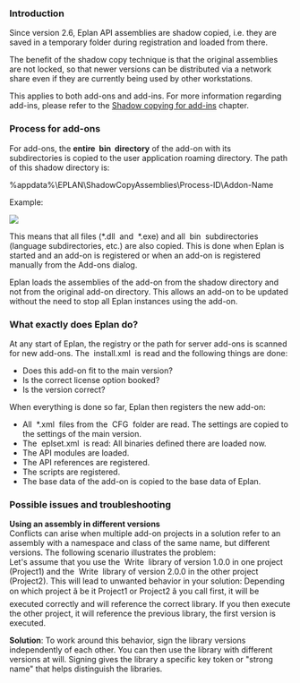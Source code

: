 ### Introduction

Since version 2.6, Eplan API assemblies are shadow copied, i.e. they are saved in a temporary folder during registration and loaded from there.

The benefit of the shadow copy technique is that the original assemblies are not locked, so that newer versions can be distributed via a network share even if they are currently being used by other workstations.

This applies to both add-ons and add-ins. For more information regarding add-ins, please refer to the [Shadow copying for add-ins](ShadowCopyingAPIAssemblies.html) chapter.

### Process for add-ons

For add-ons, the **entire  bin  directory** of the add-on with its subdirectories is copied to the user application roaming directory. The path of this shadow directory is:

%appdata%\EPLAN\ShadowCopyAssemblies\Process-ID\Addon-Name

Example:

![](images/shadow_copying_addons.png)

This means that all files (\*.dll  and  \*.exe) and all  bin  subdirectories (language subdirectories, etc.) are also copied. This is done when Eplan is started and an add-on is registered or when an add-on is registered manually from the Add-ons dialog.

Eplan loads the assemblies of the add-on from the shadow directory and not from the original add-on directory. This allows an add-on to be updated without the need to stop all Eplan instances using the add-on.

### What exactly does Eplan do?

At any start of Eplan, the registry or the path for server add-ons is scanned for new add-ons. The  install.xml  is read and the following things are done:

* Does this add-on fit to the main version?
* Is the correct license option booked?
* Is the version correct?

When everything is done so far, Eplan then registers the new add-on:

* All  \*.xml  files from the  CFG  folder are read. The settings are copied to the settings of the main version.
* The  eplset<applicationmodifer>.xml  is read: All binaries defined there are loaded now.
* The API modules are loaded.
* The API references are registered.
* The scripts are registered.
* The base data of the add-on is copied to the base data of Eplan.

### Possible issues and troubleshooting

**Using an assembly in different versions**  
Conflicts can arise when multiple add-on projects in a solution refer to an assembly with a namespace and class of the same name, but different versions. The following scenario illustrates the problem:  
Let's assume that you use the  Write  library of version 1.0.0 in one project (Project1) and the  Write  library of version 2.0.0 in the other project (Project2). This will lead to unwanted behavior in your solution: Depending on which project â be it Project1 or Project2 â you call first, it will be executed correctly and will reference the correct library. If you then execute the other project, it will reference the previous library, the first version is executed.

**Solution**: To work around this behavior, sign the library versions independently of each other. You can then use the library with different versions at will. Signing gives the library a specific key token or "strong name" that helps distinguish the libraries.

